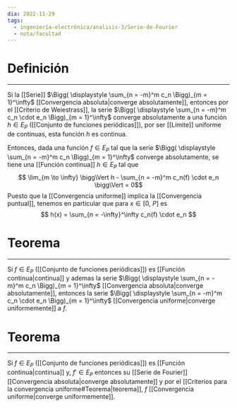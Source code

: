 ```yaml
---
dia: 2022-11-29
tags:
  - ingeniería-electrónica/analisis-3/Serie-de-Fourier
  - nota/facultad
---
```

# Definición 
---
Si la [[Serie]] $\Bigg( \displaystyle \sum_{n = -m}^m c_n \Bigg)_{m = 1}^\infty$  [[Convergencia absoluta|converge absolutamente]], entonces por el [[Criterio de Weiestrass]], la serie $\Bigg( \displaystyle \sum_{n = -m}^m c_n \cdot  e_n \Bigg)_{m = 1}^\infty$ converge absolutamente a una función $h \in E_P$ ([[Conjunto de funciones periódicas]]), por ser [[Límite]] uniforme de continuas, esta función $h$ es continua. 

Entonces, dada una función $f \in E_P$ tal que la serie $\Bigg( \displaystyle \sum_{n = -m}^m c_n \Bigg)_{m = 1}^\infty$ converge absolutamente, se tiene una [[Función continua]] $h \in E_P$ tal que $$ \lim_{m \to \infty} \bigg\Vert h - \sum_{n = -m}^m c_n(f) \cdot e_n  \bigg\Vert = 0$$
Puesto que la [[Convergencia uniforme]] implica la [[Convergencia puntual]], tenemos en particular que para $x \in [0, ~P]$ es $$ h(x) = \sum_{n = -\infty}^\infty c_n(f) \cdot e_n $$
# Teorema
---
Si $f \in E_P$ ([[Conjunto de funciones periódicas]]) es [[Función continua|continua]] y ademas la serie $\Bigg( \displaystyle \sum_{n = -m}^m c_n \Bigg)_{m = 1}^\infty$ [[Convergencia absoluta|converge absolutamente]], entonces la serie $\Bigg( \displaystyle \sum_{n = -m}^m c_n \cdot  e_n \Bigg)_{m = 1}^\infty$ [[Convergencia uniforme|converge uniformemente]] a $f$.

# Teorema
---
Si $f \in E_P$ ([[Conjunto de funciones periódicas]]) es [[Función continua|continua]] y, $f' \in E_P$ entonces su [[Serie de Fourier]] [[Convergencia absoluta|converge absolutamente]] y por el [[Criterios para la convergencia uniforme#Teorema|teorema]], $f$ [[Convergencia uniforme|converge uniformemente]].